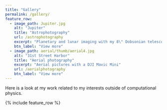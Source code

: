 ```yaml
---
title: "Gallery"
permalink: /gallery/
feature_row:
  - image_path: Jupiter.jpg
    alt: "Jupiter"
    title: "Astrophotography"
    url: /astrophotography
    excerpt: "Planetary and lunar imaging with my 8\" Dobsonian telescope"
    btn_label: "View more"
  - image_path: aerial/thumb/aerial4.jpg
    alt: "31st Street Harbor"
    title: "Aerial photography"
    excerpt: "Aerial pictures with a DJI Mavic Mini"
    url: /aerialphotography
    btn_label: "View more"
---
```

Here is a look at my work related to my interests outside of computational physics.

{% include feature_row %}